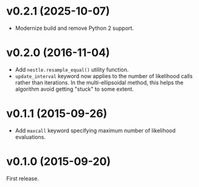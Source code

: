 v0.2.1 (2025-10-07)
===================

- Modernize build and remove Python 2 support.

v0.2.0 (2016-11-04)
===================

- Add `nestle.resample_equal()` utility function.
- `update_interval` keyword now applies to the number of likelihood calls
  rather than iterations. In the multi-ellipsoidal method, this helps the
  algorithm avoid getting "stuck" to some extent.

v0.1.1 (2015-09-26)
===================

- Add `maxcall` keyword specifying maximum number of likelihood
  evaluations.

v0.1.0 (2015-09-20)
===================

First release.
